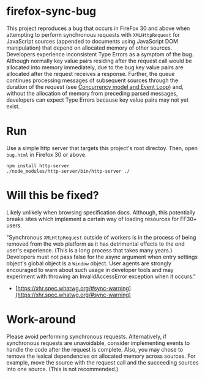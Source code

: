 # firefox-sync-bug

This project reproduces a bug that occurs in FireFox 30 and above when attempting to perform synchronous requests with `XMLHttpRequest` for JavaScript sources (appended to documents using JavaScript DOM manipulation) that depend on allocated memory of other sources. Developers experience inconsistent Type Errors as a symptom of the bug. Although normally key value pairs residing after the request call would be allocated into memory immediately, due to the bug key value pairs are allocated after the request receives a response. Further, the queue continues processing messages of subsequent sources through the duration of the request (see [Concurrency model and Event Loop](https://developer.mozilla.org/en-US/docs/Web/JavaScript/EventLoop)) and, without the allocation of memory from preceding parsed messages, developers can expect Type Errors because key value pairs may not yet exist.

# Run

Use a simple http server that targets this project's root directoy. Then, open `bug.html` in Firefox 30 or above.

```
npm install http-server
./node_modules/http-server/bin/http-server ./
```

# Will this be fixed?

Likely unlikely when browsing specification docs. Although, this potentially breaks sites which implement a certain way of loading resources for FF30+ users.

"Synchronous `XMLHttpRequest` outside of workers is in the process of being removed from the web platform as it has detrimental effects to the end user's experience. (This is a long process that takes many years.) Developers must not pass false for the async argument when entry settings object's global object is a `Window` object. User agents are strongly encouraged to warn about such usage in developer tools and may experiment with throwing an InvalidAccessError exception when it occurs."

- [https://xhr.spec.whatwg.org/#sync-warning](https://xhr.spec.whatwg.org/#sync-warning)

# Work-around

Please avoid performing synchronous requests. Alternatively, if synchronous requests are unavoidable, consider implementing events to handle the code after the request is complete. Also, you may chose to remove the lexical dependencies on allocated memory across sources. For example, move the source with the request call and the succeeding sources into one source. (This is not recommended.)
